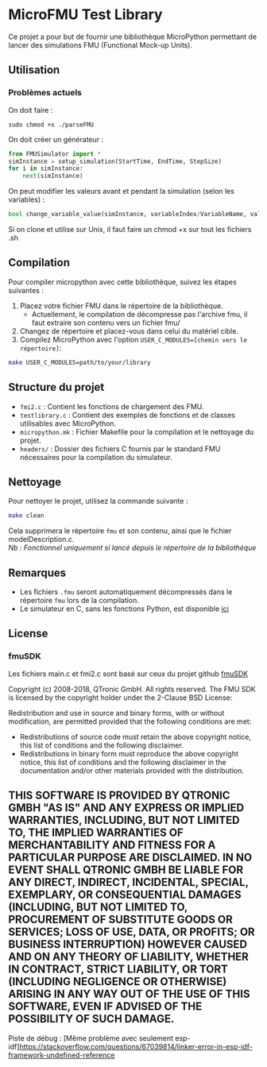 # MicroFMU Test Library

Ce projet a pour but de fournir une bibliothèque MicroPython permettant de lancer des simulations FMU (Functional Mock-up Units).

## Utilisation

### Problèmes actuels

On doit faire :
```shell
sudo chmod +x ./parseFMU
```

On doit créer un générateur :
```python
from FMUSimulator import *
simInstance = setup_simulation(StartTime, EndTime, StepSize)
for i in simInstance:
	next(simInstance)
```

On peut modifier les valeurs avant et pendant la simulation (selon les variables) :
```python
bool change_variable_value(simInstance, variableIndex/VariableName, value)
```

Si on clone et utilise sur Unix, il faut faire un chmod +x sur tout les fichiers .sh

## Compilation

Pour compiler micropython avec cette bibliothèque, suivez les étapes suivantes :

1. Placez votre fichier FMU dans le répertoire de la bibliothèque.
	- Actuellement, le compilation de décompresse pas l'archive fmu, il faut extraire son contenu vers un fichier fmu/ 
2. Changez de répertoire et placez-vous dans celui du matériel cible.
3. Compilez MicroPython avec l'option `USER_C_MODULES=[chemin vers le répertoire]`:

```sh
make USER_C_MODULES=path/to/your/library
```

## Structure du projet

- `fmi2.c` : Contient les fonctions de chargement des FMU.
- `testlibrary.c` : Contient des exemples de fonctions et de classes utilisables avec MicroPython.
- `micropython.mk` : Fichier Makefile pour la compilation et le nettoyage du projet.
- `headers/` : Dossier des fichiers C fournis par le standard FMU nécessaires pour la compilation du simulateur.

## Nettoyage

Pour nettoyer le projet, utilisez la commande suivante :

```sh
make clean
```

Cela supprimera le répertoire `fmu` et son contenu, ainsi que le fichier modelDescription.c.  
*Nb : Fonctionnel uniquement si lancé depuis le répertoire de la bibliothèque*  

## Remarques

- Les fichiers `.fmu` seront automatiquement décompressés dans le répertoire `fmu` lors de la compilation.  
- Le simulateur en C, sans les fonctions Python, est disponible [ici](https://github.com/Imaginus02/FMUSimulator)

## License

### fmuSDK

Les fichiers main.c et fmi2.c sont basé sur ceux du projet github [fmuSDK](https://github.com/qtronic/fmusdk)  

Copyright (c) 2008-2018, QTronic GmbH. All rights reserved. The FMU SDK is licensed by the copyright holder under the 2-Clause BSD License:

Redistribution and use in source and binary forms, with or without modification, are permitted provided that the following conditions are met:

- Redistributions of source code must retain the above copyright notice, this list of conditions and the following disclaimer.
- Redistributions in binary form must reproduce the above copyright notice, this list of conditions and the following disclaimer in the documentation and/or other materials provided with the distribution.

**THIS SOFTWARE IS PROVIDED BY QTRONIC GMBH "AS IS" AND ANY EXPRESS OR IMPLIED WARRANTIES, INCLUDING, BUT NOT LIMITED TO, THE IMPLIED WARRANTIES OF MERCHANTABILITY AND FITNESS FOR A PARTICULAR PURPOSE ARE DISCLAIMED. IN NO EVENT SHALL QTRONIC GMBH BE LIABLE FOR ANY DIRECT, INDIRECT, INCIDENTAL, SPECIAL, EXEMPLARY, OR CONSEQUENTIAL DAMAGES (INCLUDING, BUT NOT LIMITED TO, PROCUREMENT OF SUBSTITUTE GOODS OR SERVICES; LOSS OF USE, DATA, OR PROFITS; OR BUSINESS INTERRUPTION) HOWEVER CAUSED AND ON ANY THEORY OF LIABILITY, WHETHER IN CONTRACT, STRICT LIABILITY, OR TORT (INCLUDING NEGLIGENCE OR OTHERWISE) ARISING IN ANY WAY OUT OF THE USE OF THIS SOFTWARE, EVEN IF ADVISED OF THE POSSIBILITY OF SUCH DAMAGE.**
---
Piste de débug : [Même problème avec seulement esp-idf]https://stackoverflow.com/questions/67039814/linker-error-in-esp-idf-framework-undefined-reference